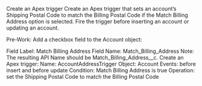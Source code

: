 Create an Apex trigger
Create an Apex trigger that sets an account’s Shipping Postal Code to match the Billing Postal Code if the Match Billing Address option is selected. Fire the trigger before inserting an account or updating an account.

Pre-Work:
Add a checkbox field to the Account object:

Field Label: Match Billing Address
Field Name: Match_Billing_Address
Note: The resulting API Name should be Match_Billing_Address__c.
Create an Apex trigger:
Name: AccountAddressTrigger
Object: Account
Events: before insert and before update
Condition: Match Billing Address is true
Operation: set the Shipping Postal Code to match the Billing Postal Code